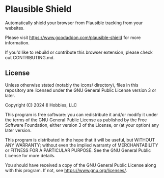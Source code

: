 # Plausible Shield

Automatically shield your browser from Plausible tracking from your websites.

Please visit https://www.goodaddon.com/plausible-shield for more information.

If you'd like to rebuild or contribute this browser extension, please check out CONTRIBUTING.md.

## License

Unless otherwise stated (notably the icons/ directory), files in this repository are licensed under
the GNU General Public License version 3 or later.

Copyright (C) 2024 8 Hobbies, LLC

This program is free software: you can redistribute it and/or modify
it under the terms of the GNU General Public License as published by
the Free Software Foundation, either version 3 of the License, or
(at your option) any later version.

This program is distributed in the hope that it will be useful,
but WITHOUT ANY WARRANTY; without even the implied warranty of
MERCHANTABILITY or FITNESS FOR A PARTICULAR PURPOSE. See the
GNU General Public License for more details.

You should have received a copy of the GNU General Public License
along with this program. If not, see <https://www.gnu.org/licenses/>.
